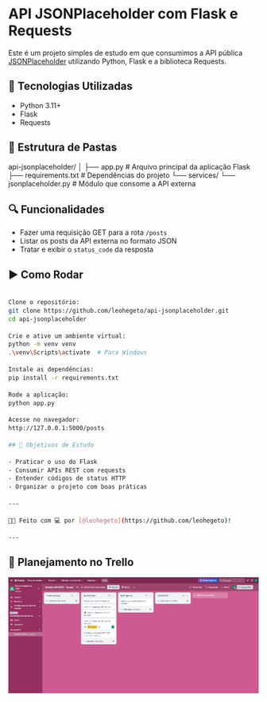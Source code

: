 # API JSONPlaceholder com Flask e Requests

Este é um projeto simples de estudo em que consumimos a API pública [JSONPlaceholder](https://jsonplaceholder.typicode.com/posts) utilizando Python, Flask e a biblioteca Requests.

## 🚀 Tecnologias Utilizadas

- Python 3.11+
- Flask
- Requests

## 📁 Estrutura de Pastas

api-jsonplaceholder/ │ ├── app.py # Arquivo principal da aplicação Flask ├── requirements.txt # Dependências do projeto └── services/ └── jsonplaceholder.py # Módulo que consome a API externa


## 🔍 Funcionalidades

- Fazer uma requisição GET para a rota `/posts`
- Listar os posts da API externa no formato JSON
- Tratar e exibir o `status_code` da resposta

## ▶️ Como Rodar

```bash

Clone o repositório:
git clone https://github.com/leohegeto/api-jsonplaceholder.git
cd api-jsonplaceholder

Crie e ative um ambiente virtual:
python -m venv venv
.\venv\Scripts\activate  # Para Windows
 
Instale as dependências:
pip install -r requirements.txt

Rode a aplicação:
python app.py

Acesse no navegador:
http://127.0.0.1:5000/posts

## 📌 Objetivos de Estudo

- Praticar o uso do Flask  
- Consumir APIs REST com requests  
- Entender códigos de status HTTP  
- Organizar o projeto com boas práticas  

---

👨‍💻 Feito com 💻 por [@leohegeto](https://github.com/leohegeto)!

---
```
## 🧠 Planejamento no Trello

![Planejamento no Trello](docs/trello_board.PNG)